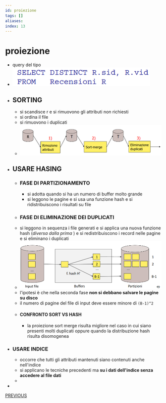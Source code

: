 ```yaml
---
id: proiezione
tags: []
aliases: 
index: 13
---
```


# proiezione
- query del tipo
- ![image.png](../assets/image_1681896122390_0.png)
- ## SORTING
	- si scandisce r e si rimuovono gli attributi non richiesti
	- si ordina il file
	- si rimuovono i duplicati
	- ![image.png](../assets/image_1681896297889_0.png)
- ## USARE HASING
	- ### FASE DI PARTIZIONAMENTO
		- si adotta quando si ha un numero di buffer molto grande
		- si leggono le pagine e si usa una funzione hash e si ridistribuiscono i risultati su file
	- ### FASE DI ELIMINAZIONE DEI DUPLICATI
	- si leggono in sequenza i file generati e si applica una nuova funzione hash (*diversa dalla prima* ) e si redistribuiscono i record nelle pagine e si eliminano i duplicati
	- ![image.png](../assets/image_1681896774481_0.png)
	- l'ipotesi è che nella seconda fase **non si debbano salvare le pagine su disco**
	- il numero di pagine del file di input deve essere minore di `(B-1)^2`
	- #### CONFRONTO SORT VS HASH
		- la proiezione sort merge risulta migliore nel caso in cui siano presenti molti duplicati oppure quando la distribuzione hash risulta disomogenea
- ### USARE INDICE
	- occorre che tutti gli attributi mantenuti siano contenuti anche nell'indice
	- si applicano le tecniche precedenti ma **su i dati dell'indice senza accedere al file dati**
	-
-

[PREVIOUS](pages/selezione.md)
